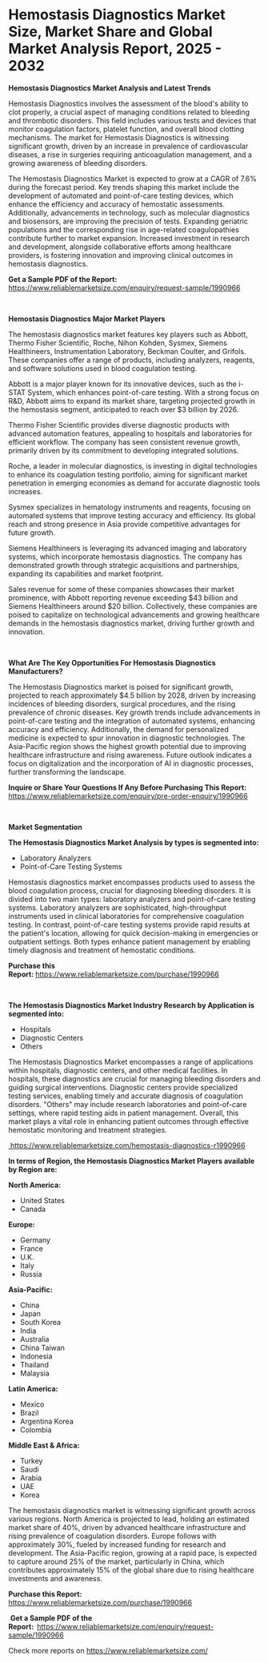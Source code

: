 <p><h1>Hemostasis Diagnostics Market Size, Market Share and Global Market Analysis Report, 2025 - 2032</h1></p><p><strong>Hemostasis Diagnostics Market Analysis and Latest Trends</strong></p>
<p><p>Hemostasis Diagnostics involves the assessment of the blood's ability to clot properly, a crucial aspect of managing conditions related to bleeding and thrombotic disorders. This field includes various tests and devices that monitor coagulation factors, platelet function, and overall blood clotting mechanisms. The market for Hemostasis Diagnostics is witnessing significant growth, driven by an increase in prevalence of cardiovascular diseases, a rise in surgeries requiring anticoagulation management, and a growing awareness of bleeding disorders.</p><p>The Hemostasis Diagnostics Market is expected to grow at a CAGR of 7.6% during the forecast period. Key trends shaping this market include the development of automated and point-of-care testing devices, which enhance the efficiency and accuracy of hemostatic assessments. Additionally, advancements in technology, such as molecular diagnostics and biosensors, are improving the precision of tests. Expanding geriatric populations and the corresponding rise in age-related coagulopathies contribute further to market expansion. Increased investment in research and development, alongside collaborative efforts among healthcare providers, is fostering innovation and improving clinical outcomes in hemostasis diagnostics.</p></p>
<p><strong>Get a Sample PDF of the Report:&nbsp;</strong> <a href="https://www.reliablemarketsize.com/enquiry/request-sample/1990966?utm_campaign=2804&utm_medium=2&utm_source=Github&utm_content=ia&utm_term=03032025&utm_id=hemostasis-diagnostics">https://www.reliablemarketsize.com/enquiry/request-sample/1990966</a></p>
<p>&nbsp;</p>
<p><strong>Hemostasis Diagnostics Major Market Players</strong></p>
<p><p>The hemostasis diagnostics market features key players such as Abbott, Thermo Fisher Scientific, Roche, Nihon Kohden, Sysmex, Siemens Healthineers, Instrumentation Laboratory, Beckman Coulter, and Grifols. These companies offer a range of products, including analyzers, reagents, and software solutions used in blood coagulation testing.</p><p>Abbott is a major player known for its innovative devices, such as the i-STAT System, which enhances point-of-care testing. With a strong focus on R&D, Abbott aims to expand its market share, targeting projected growth in the hemostasis segment, anticipated to reach over $3 billion by 2026.</p><p>Thermo Fisher Scientific provides diverse diagnostic products with advanced automation features, appealing to hospitals and laboratories for efficient workflow. The company has seen consistent revenue growth, primarily driven by its commitment to developing integrated solutions.</p><p>Roche, a leader in molecular diagnostics, is investing in digital technologies to enhance its coagulation testing portfolio, aiming for significant market penetration in emerging economies as demand for accurate diagnostic tools increases.</p><p>Sysmex specializes in hematology instruments and reagents, focusing on automated systems that improve testing accuracy and efficiency. Its global reach and strong presence in Asia provide competitive advantages for future growth.</p><p>Siemens Healthineers is leveraging its advanced imaging and laboratory systems, which incorporate hemostasis diagnostics. The company has demonstrated growth through strategic acquisitions and partnerships, expanding its capabilities and market footprint.</p><p>Sales revenue for some of these companies showcases their market prominence, with Abbott reporting revenue exceeding $43 billion and Siemens Healthineers around $20 billion. Collectively, these companies are poised to capitalize on technological advancements and growing healthcare demands in the hemostasis diagnostics market, driving further growth and innovation.</p></p>
<p>&nbsp;</p>
<p><strong>What Are The Key Opportunities For Hemostasis Diagnostics Manufacturers?</strong></p>
<p><p>The Hemostasis Diagnostics market is poised for significant growth, projected to reach approximately $4.5 billion by 2028, driven by increasing incidences of bleeding disorders, surgical procedures, and the rising prevalence of chronic diseases. Key growth trends include advancements in point-of-care testing and the integration of automated systems, enhancing accuracy and efficiency. Additionally, the demand for personalized medicine is expected to spur innovation in diagnostic technologies. The Asia-Pacific region shows the highest growth potential due to improving healthcare infrastructure and rising awareness. Future outlook indicates a focus on digitalization and the incorporation of AI in diagnostic processes, further transforming the landscape.</p></p>
<p><strong>Inquire or Share Your Questions If Any Before Purchasing This Report:</strong> <a href="https://www.reliablemarketsize.com/enquiry/pre-order-enquiry/1990966?utm_campaign=2804&utm_medium=2&utm_source=Github&utm_content=ia&utm_term=03032025&utm_id=hemostasis-diagnostics">https://www.reliablemarketsize.com/enquiry/pre-order-enquiry/1990966</a></p>
<p>&nbsp;</p>
<p><strong>Market Segmentation</strong></p>
<p><strong>The Hemostasis Diagnostics Market Analysis by types is segmented into:</strong></p>
<p><ul><li>Laboratory Analyzers</li><li>Point-of-Care Testing Systems</li></ul></p>
<p><p>Hemostasis diagnostics market encompasses products used to assess the blood coagulation process, crucial for diagnosing bleeding disorders. It is divided into two main types: laboratory analyzers and point-of-care testing systems. Laboratory analyzers are sophisticated, high-throughput instruments used in clinical laboratories for comprehensive coagulation testing. In contrast, point-of-care testing systems provide rapid results at the patient's location, allowing for quick decision-making in emergencies or outpatient settings. Both types enhance patient management by enabling timely diagnosis and treatment of hemostatic conditions.</p></p>
<p><strong>Purchase this Report:&nbsp;</strong><a href="https://www.reliablemarketsize.com/purchase/1990966?utm_campaign=2804&utm_medium=2&utm_source=Github&utm_content=ia&utm_term=03032025&utm_id=hemostasis-diagnostics">https://www.reliablemarketsize.com/purchase/1990966</a></p>
<p>&nbsp;</p>
<p><strong>The Hemostasis Diagnostics Market Industry Research by Application is segmented into:</strong></p>
<p><ul><li>Hospitals</li><li>Diagnostic Centers</li><li>Others</li></ul></p>
<p><p>The Hemostasis Diagnostics Market encompasses a range of applications within hospitals, diagnostic centers, and other medical facilities. In hospitals, these diagnostics are crucial for managing bleeding disorders and guiding surgical interventions. Diagnostic centers provide specialized testing services, enabling timely and accurate diagnosis of coagulation disorders. "Others" may include research laboratories and point-of-care settings, where rapid testing aids in patient management. Overall, this market plays a vital role in enhancing patient outcomes through effective hemostatic monitoring and treatment strategies.</p></p>
<p><a href="https://www.reliablemarketsize.com/hemostasis-diagnostics-r1990966?utm_campaign=2804&utm_medium=2&utm_source=Github&utm_content=ia&utm_term=03032025&utm_id=hemostasis-diagnostics">&nbsp;https://www.reliablemarketsize.com/hemostasis-diagnostics-r1990966</a></p>
<p><strong>In terms of Region, the Hemostasis Diagnostics Market Players available by Region are:</strong></p>
<p>
    <p> <strong> North America: </strong>
        <ul>
            <li>United States</li>
            <li>Canada</li>
        </ul>
        </p> 
    <p> <strong> Europe: </strong>
        <ul>
            <li>Germany</li>
            <li>France</li>
            <li>U.K.</li>
            <li>Italy</li>
            <li>Russia</li>
        </ul>
        </p> 
    <p> <strong> Asia-Pacific: </strong>
        <ul>
            <li>China</li>
            <li>Japan</li>
            <li>South Korea</li>
            <li>India</li>
            <li>Australia</li>
            <li>China Taiwan</li>
            <li>Indonesia</li>
            <li>Thailand</li>
            <li>Malaysia</li>
        </ul>
        </p> 
    <p> <strong> Latin America: </strong>
        <ul>
            <li>Mexico</li>
            <li>Brazil</li>
            <li>Argentina Korea</li>
            <li>Colombia</li>
        </ul>
        </p> 
    <p> <strong> Middle East & Africa: </strong>
        <ul>
            <li>Turkey</li>
            <li>Saudi</li>
            <li>Arabia</li>
            <li>UAE</li>
            <li>Korea</li>
        </ul>
    </p>
    </p>
<p><p>The hemostasis diagnostics market is witnessing significant growth across various regions. North America is projected to lead, holding an estimated market share of 40%, driven by advanced healthcare infrastructure and rising prevalence of coagulation disorders. Europe follows with approximately 30%, fueled by increased funding for research and development. The Asia-Pacific region, growing at a rapid pace, is expected to capture around 25% of the market, particularly in China, which contributes approximately 15% of the global share due to rising healthcare investments and awareness.</p></p>
<p><strong>Purchase this Report: </strong><a href="https://www.reliablemarketsize.com/purchase/1990966?utm_campaign=2804&utm_medium=2&utm_source=Github&utm_content=ia&utm_term=03032025&utm_id=hemostasis-diagnostics">https://www.reliablemarketsize.com/purchase/1990966</a></p>
<p>&nbsp;<strong>Get a Sample PDF of the Report:&nbsp;&nbsp;</strong><a href="https://www.reliablemarketsize.com/enquiry/request-sample/1990966?utm_campaign=2804&utm_medium=2&utm_source=Github&utm_content=ia&utm_term=03032025&utm_id=hemostasis-diagnostics">https://www.reliablemarketsize.com/enquiry/request-sample/1990966</a></p>
<p><strong></strong></p>
<p>Check more reports on <a href="https://www.reliablemarketsize.com/?utm_campaign=2804&utm_medium=2&utm_source=Github&utm_content=ia&utm_term=03032025&utm_id=hemostasis-diagnostics">https://www.reliablemarketsize.com/</a></p>